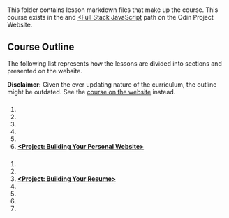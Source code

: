 # <Getting Hired>

This folder contains lesson markdown files that make up the <Getting Hired> course. This course exists in the [<Full Stack Ruby On Rails>](<https://www.theodinproject.com/paths/full-stack-ruby-on-rails>) and [<Full Stack JavaScript](<https://www.theodinproject.com/paths/full-stack-javascript>) path on the Odin Project Website.

## Course Outline

The following list represents how the lessons are divided into sections and presented on the website.

**Disclaimer:** Given the ever updating nature of the curriculum, the outline might be outdated. See the [<Getting Hired> course on the website](<https://www.theodinproject.com/paths/full-stack-ruby-on-rails/courses/getting-hired>)
instead.

### <Preparing for Your Job Search>

1. [<How This Course Will Work>](<preparing_for_job_search/how_this_course_will_work.md>)
2. [<Strategy>](<preparing_for_job_search/strategy.md>)
3. [<It Starts with YOU>](<preparing_for_job_search/starts_with_you.md>)
4. [<What Companies Want>](<preparing_for_job_search/what_companies_want.md>)
5. [<What You Can Do To Prepare>](<preparing_for_job_search/what_you_can_do_to_prepare.md>)
6. [**<Project: Building Your Personal Website>**](<preparing_for_job_search/project_portfolio.md>)

### <Applying to and Interviewing for Jobs>

1. [<Collecting Job Leads>](<applying_and_interview/collect_leads.md>)
2. [<Qualifying Job Leads>](<preparing_for_job_search/qualify_leads.md>)
3. [**<Project: Building Your Resume>**](<preparing_for_job_search/project_resume.md>)
4. [<Applying for Web Development Jobs>](<preparing_for_job_search/applying.md>)
5. [<Preparing to Interview and Interviewing>](<preparing_for_job_search/prearing_to_interview_and_interviewing.md>)
6. [<Handling a Job Offer>](<preparing_for_job_search/handling_an_offer.md>)
7. [<Conclusion>](<preparing_for_job_search/conclusion.md>)